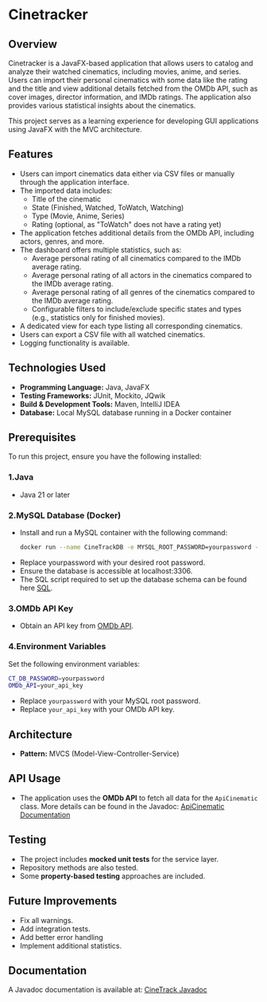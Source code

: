 # Cinetracker

## Overview

Cinetracker is a JavaFX-based application that allows users to catalog and analyze their watched cinematics, including movies, anime, and series. Users can import their personal cinematics with some data like the rating and the title and view additional details fetched from the OMDb API, such as cover images, director information, and IMDb ratings. The application also provides various statistical insights about the cinematics.

This project serves as a learning experience for developing GUI applications using JavaFX with the MVC architecture.

## Features

- Users can import cinematics data either via CSV files or manually through the application interface.
- The imported data includes:
  - Title of the cinematic
  - State (Finished, Watched, ToWatch, Watching)
  - Type (Movie, Anime, Series)
  - Rating (optional, as "ToWatch" does not have a rating yet)
- The application fetches additional details from the OMDb API, including actors, genres, and more.
- The dashboard offers multiple statistics, such as:
  - Average personal rating of all cinematics compared to the IMDb average rating.
  - Average personal rating of all actors in the cinematics compared to the IMDb average rating.
  - Average personal rating of all genres of the cinematics compared to the IMDb average rating.
  - Configurable filters to include/exclude specific states and types (e.g., statistics only for finished movies).
- A dedicated view for each type listing all corresponding cinematics.
- Users can export a CSV file with all watched cinematics.
- Logging functionality is available.


## Technologies Used

- **Programming Language:** Java, JavaFX
- **Testing Frameworks:** JUnit, Mockito, JQwik
- **Build & Development Tools:** Maven, IntelliJ IDEA
- **Database:** Local MySQL database running in a Docker container

## Prerequisites
To run this project, ensure you have the following installed:

### 1.Java
- Java 21 or later

### 2.MySQL Database (Docker)
- Install and run a MySQL container with the following command:
  ```sh
  docker run --name CineTrackDB -e MYSQL_ROOT_PASSWORD=yourpassword -p 3306:3306 -d mysql:latest

- Replace yourpassword with your desired root password.
- Ensure the database is accessible at localhost:3306.
- The SQL script required to set up the database schema can be found here [SQL](https://github.com/utuncel/CineTrack/blob/main/src/CineTrack/src/main/resources/Database-Script.txt).

### 3.OMDb API Key
- Obtain an API key from [OMDb API](https://www.omdbapi.com/apikey.aspx).

### 4.Environment Variables
Set the following environment variables:
  ```sh
CT_DB_PASSWORD=yourpassword
OMDb_API=your_api_key
  ```
- Replace `yourpassword` with your MySQL root password.
- Replace `your_api_key` with your OMDb API key.

## Architecture

- **Pattern:** MVCS (Model-View-Controller-Service)

## API Usage

- The application uses the **OMDb API** to fetch all data for the `ApiCinematic` class. More details can be found in the Javadoc: [ApiCinematic Documentation](https://utuncel.github.io/javadoc/CineTrack/org/com/model/domain/ApiCinematic.html)

## Testing

- The project includes **mocked unit tests** for the service layer.
- Repository methods are also tested.
- Some **property-based testing** approaches are included.

## Future Improvements

- Fix all warnings.
- Add integration tests.
- Add better error handling
- Implement additional statistics.

## Documentation

A Javadoc documentation is available at: [CineTrack Javadoc](https://utuncel.github.io/javadoc/CineTrack/module-summary.html)
